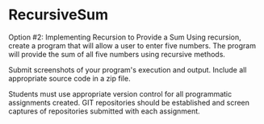# RecursiveSum
Option #2:  Implementing Recursion to Provide a Sum
Using recursion, create a program that will allow a user to enter five numbers. The program will provide the sum of all five numbers using recursive methods.

Submit screenshots of your program's execution and output. Include all appropriate source code in a zip file.

Students must use appropriate version control for all programmatic assignments created. GIT repositories should be established and screen captures of repositories submitted with each assignment.

